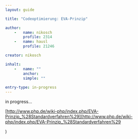 ```yaml
---
layout: guide

title: "Codeoptimierung: EVA-Prinzip"

author:
    -   name: nikosch
        profile: 2314
    -   name: hausl
        profile: 21246

creator: nikosch

inhalt:
    -   name: ""
        anchor: 
        simple: ""
        
entry-type: in-progress
---
```


in progress... 

[http://www.php.de/wiki-php/index.php/EVA-Prinzip_%28Standardverfahren%29](http://www.php.de/wiki-php/index.php/EVA-Prinzip_%28Standardverfahren%29

)

